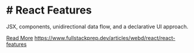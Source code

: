 # # React Features

JSX, components, unidirectional data flow, and a declarative UI approach.

[Read More](https://www.fullstackprep.dev/articles/webd/react/react-features) https://www.fullstackprep.dev/articles/webd/react/react-features